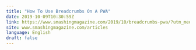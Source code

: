 ```yaml
---
title: "How To Use Breadcrumbs On A PWA"
date: 2019-10-09T10:30:59Z
link: https://www.smashingmagazine.com/2019/10/breadcrumbs-pwa/?utm_medium=RSS&utm_source=news.12bit.vn
site: www.smashingmagazine.com/articles
language: English
draft: false
---
```


